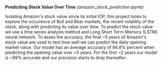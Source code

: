 **Prediciting Stock Value Over Time** *(amazon_stock_prediction.ipynb)*

Isolating Amazon's stock value since its initial IOP, this project looks to explore the occurence of Bull and Bear markets, 
the recent volatility of the stock, along with predicting its value over time. To predict the stock value we use a time series 
analysis method and Long Short Term Memory (LSTM) neural network. To asses the accuracy, the final ~5 years of Amazon's stock value
are used to test how well we can predict the daily opening market value. Our model has an average accuracy of 94.8% percent when predicting
the opening value over ~5 years. For the first ~2 years our model is ~99% accurate and our precision starts to drop thereafter.
